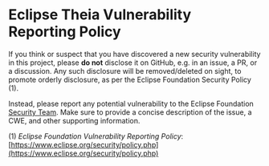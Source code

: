 # Eclipse Theia Vulnerability Reporting Policy

If you think or suspect that you have discovered a new security vulnerability
in this project, please __do not__ disclose it on GitHub, e.g. in an issue, a
PR, or a discussion. Any such disclosure will be removed/deleted on sight, to
promote orderly disclosure, as per the Eclipse Foundation Security Policy (1).

Instead, please report any potential vulnerability to the Eclipse Foundation [Security Team](https://www.eclipse.org/security/). Make sure to provide a concise description of the issue, a CWE, and other supporting information.

(1) _Eclipse Foundation Vulnerability Reporting Policy_:
[https://www.eclipse.org/security/policy.php](https://www.eclipse.org/security/policy.php)
